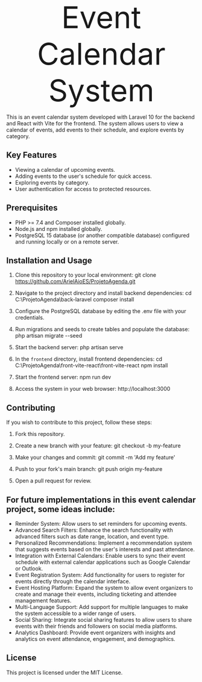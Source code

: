 <p align="center"><span style="font-size:80px;">Event Calendar System</span></p>

This is an event calendar system developed with Laravel 10 for the backend and React with Vite for the frontend. The system allows users to view a calendar of events, add events to their schedule, and explore events by category.

## Key Features
- Viewing a calendar of upcoming events.
- Adding events to the user's schedule for quick access.
- Exploring events by category.
- User authentication for access to protected resources.

## Prerequisites
- PHP >= 7.4 and Composer installed globally.
- Node.js and npm installed globally.
- PostgreSQL 15 database (or another compatible database) configured and running locally or on a remote server.

## Installation and Usage
1. Clone this repository to your local environment:
  git clone https://github.com/ArielAioES/ProjetoAgenda.git

2. Navigate to the project directory and install backend dependencies:
   cd C:\ProjetoAgenda\back-laravel
   composer install

3. Configure the PostgreSQL database by editing the .env file with your credentials.

4. Run migrations and seeds to create tables and populate the database:
  php artisan migrate --seed

5. Start the backend server:
   php artisan serve

6. In the `frontend` directory, install frontend dependencies:
  cd C:\ProjetoAgenda\front-vite-react\front-vite-react
  npm install

7. Start the frontend server:
   npm run dev

8. Access the system in your web browser:
   http://localhost:3000

## Contributing
If you wish to contribute to this project, follow these steps:
1. Fork this repository.
2. Create a new branch with your feature:
   git checkout -b my-feature
3. Make your changes and commit:
   git commit -m 'Add my feature'
4. Push to your fork's main branch:
   git push origin my-feature

5. Open a pull request for review.

## For future implementations in this event calendar project, some ideas include:

- Reminder System: Allow users to set reminders for upcoming events.
- Advanced Search Filters: Enhance the search functionality with advanced filters such as date range, location, and event type.
- Personalized Recommendations: Implement a recommendation system that suggests events based on the user's interests and past attendance.
- Integration with External Calendars: Enable users to sync their event schedule with external calendar applications such as Google Calendar or Outlook.
- Event Registration System: Add functionality for users to register for events directly through the calendar interface.
- Event Hosting Platform: Expand the system to allow event organizers to create and manage their events, including ticketing and attendee management features.
- Multi-Language Support: Add support for multiple languages to make the system accessible to a wider range of users.
- Social Sharing: Integrate social sharing features to allow users to share events with their friends and followers on social media platforms.
- Analytics Dashboard: Provide event organizers with insights and analytics on event attendance, engagement, and demographics.

## License
This project is licensed under the MIT License.

